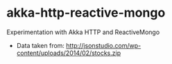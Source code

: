 # akka-http-reactive-mongo
Experimentation with Akka HTTP and ReactiveMongo

* Data taken from: http://jsonstudio.com/wp-content/uploads/2014/02/stocks.zip

